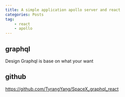 ```yaml
---
title: A simple application apollo server and react
categories: Posts
tag:
    - react
    - apollo
---
```


## graphql

Design Graphql is base on what your want

## github

https://github.com/TyrangYang/SpaceX_graphql_react
